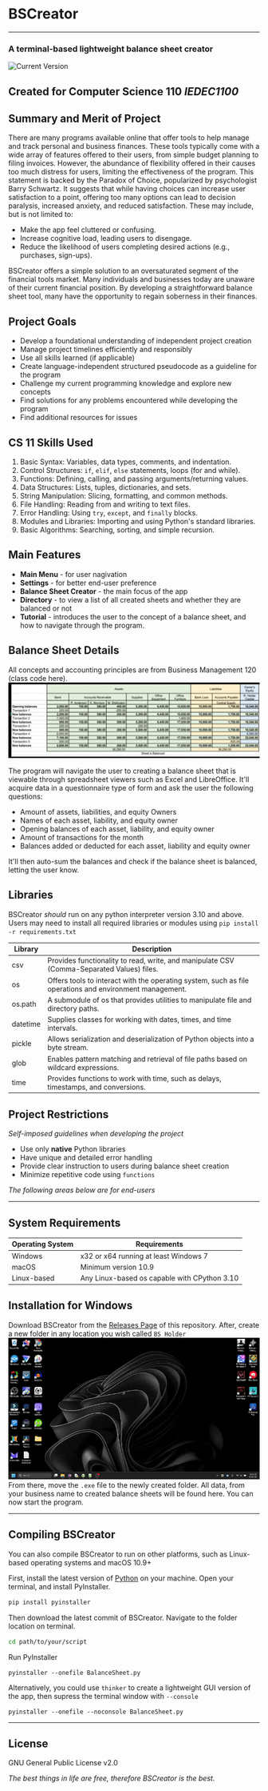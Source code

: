 # BSCreator
---
### A terminal-based lightweight balance sheet creator

![Current Version](https://img.shields.io/badge/current_version-alpha-orange)

Created for Computer Science 110 _IEDEC1100_
---
## Summary and Merit of Project
There are many programs available online that offer tools to help manage and track personal and business finances. These tools typically come with a wide array of features offered to their users, from simple budget planning to filing invoices. However, the abundance of flexibility offered in their causes too much distress for users, limiting the effectiveness of the program. This statement is backed by the Paradox of Choice, popularized by psychologist Barry Schwartz. It suggests that while having choices can increase user satisfaction to a point, offering too many options can lead to decision paralysis, increased anxiety, and reduced satisfaction.
These may include, but is not limited to:
- Make the app feel cluttered or confusing.
- Increase cognitive load, leading users to disengage.
- Reduce the likelihood of users completing desired actions (e.g., purchases, sign-ups).

BSCreator offers a simple solution to an oversaturated segment of the financial tools market. Many individuals and businesses today are unaware of their current financial position. By developing a straightforward balance sheet tool, many have the opportunity to regain soberness in their finances.

## Project Goals
- Develop a foundational understanding of independent project creation
- Manage project timelines efficiently and responsibly
- Use all skills learned (if applicable)
- Create language-independent structured pseudocode as a guideline for the program
- Challenge my current programming knowledge and explore new concepts
- Find solutions for any problems encountered while developing the program
- Find additional resources for issues

## CS 11 Skills Used
1. Basic Syntax: Variables, data types, comments, and indentation.
2. Control Structures: `if`, `elif`, `else` statements, loops (for and while).
3. Functions: Defining, calling, and passing arguments/returning values.
4. Data Structures: Lists, tuples, dictionaries, and sets.
5. String Manipulation: Slicing, formatting, and common methods.
6. File Handling: Reading from and writing to text files.
7. Error Handling: Using `try`, `except`, and `finally` blocks.
8. Modules and Libraries: Importing and using Python's standard libraries.
9. Basic Algorithms: Searching, sorting, and simple recursion.


## Main Features
- **Main Menu** - for user nagivation
- **Settings** - for better end-user preference
- **Balance Sheet Creator** - the main focus of the app
- **Directory** - to view a list of all created sheets and whether they are balanced or not
- **Tutorial** - introduces the user to the concept of a balance sheet, and how to navigate through the program.

## Balance Sheet Details
All concepts and accounting principles are from Business Management 120 (class code here). 
![Example Formatted Balance Sheet](https://github.com/Asensado/BSCreator/blob/ee4f64fad9569c3ddcdc8ea09a219398e2e50127/gifs/image1.jpg)


The program will navigate the user to creating a balance sheet that is viewable through spreadsheet viewers such as Excel and LibreOffice. It'll acquire data in a questionnaire type of form and ask the user the following questions:
- Amount of assets, liabilities, and equity Owners
- Names of each asset, liability, and equity owner
-  Opening balances of each asset, liability, and equity owner
- Amount of transactions for the month
- Balances added or deducted for each asset, liability and equity owner

It'll then auto-sum the balances and check if the balance sheet is balanced, letting the user know.


## Libraries
BSCreator _should_ run on any python interpreter version 3.10 and above. Users may need to install all required libraries or modules using `pip install -r requirements.txt`

| Library | Description |
| ------ | ------ |
|csv|Provides functionality to read, write, and manipulate CSV (Comma-Separated Values) files. |
|os|Offers tools to interact with the operating system, such as file operations and environment management.|
|os.path|A submodule of os that provides utilities to manipulate file and directory paths.|
|datetime|Supplies classes for working with dates, times, and time intervals.|
|pickle|Allows serialization and deserialization of Python objects into a byte stream.|
|glob|Enables pattern matching and retrieval of file paths based on wildcard expressions.|
|time|Provides functions to work with time, such as delays, timestamps, and conversions.|

## Project Restrictions
_Self-imposed guidelines when developing the project_
- Use only **native** Python libraries
- Have unique and detailed error handling
- Provide clear instruction to users during balance sheet creation
- Minimize repetitive code using `functions`

_The following areas below are for end-users_
___
## System Requirements

| Operating System | Requirements |
| ------ | ------ |
| Windows | x32 or x64 running at least Windows 7 |
| macOS | Minimum version 10.9 |
| Linux-based | Any Linux-based os capable with CPython 3.10 |

## Installation for Windows
Download BSCreator from the [Releases Page](https://github.com/Asensado/BSCreator/releases) of this repository. 
After, create a new folder in any location you wish called `BS Holder`
![Creating a BS folder on desktop](https://github.com/Asensado/BSCreator/blob/df23a0057a479cb25f9ef6fbe3db69c493da1472/gifs/video1.gif)
From there, move the `.exe` file to the newly created folder.
All data, from your business name to created balance sheets will be found here.
You can now start the program.
___
## Compiling BSCreator
You can also compile BSCreator to run on other platforms, such as Linux-based operating systems and macOS 10.9+

First, install the latest version of [Python](https://www.python.org/downloads/) on your machine.
Open your terminal, and install PyInstaller.
```bash
pip install pyinstaller
```
Then download the latest commit of BSCreator.
Navigate to the folder location on terminal.
```bash
cd path/to/your/script
```
Run PyInstaller
```
pyinstaller --onefile BalanceSheet.py
```
Alternatively, you could use `thinker` to create a lightweight GUI version of the app, then supress the terminal window with `--console`
```
pyinstaller --onefile --noconsole BalanceSheet.py
```
---
## License
GNU General Public License v2.0

_The best things in life are free, therefore BSCreator is the best._
